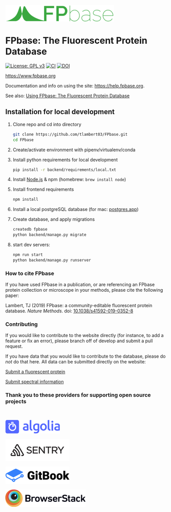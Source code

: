 [![Logo](_resources/logo_green_wide@1x.gif)](https://www.fpbase.org)

# FPbase: The Fluorescent Protein Database

[![License: GPL v3](https://img.shields.io/badge/License-GPLv3-brightgreen.svg)](https://www.gnu.org/licenses/gpl-3.0)
[![CI](https://github.com/tlambert03/FPbase/actions/workflows/ci.yml/badge.svg)](https://github.com/tlambert03/FPbase/actions/workflows/ci.yml)
[![DOI](https://zenodo.org/badge/DOI/10.1038/s41592-019-0352-8.svg)](https://doi.org/10.1038/s41592-019-0352-8)

<https://www.fpbase.org>

Documentation and info on using the site: <https://help.fpbase.org>.

See also: [Using FPbase: The Fluorescent Protein
Database](https://pubmed.ncbi.nlm.nih.gov/36107335/)

## Installation for local development

1. Clone repo and cd into directory

    ```bash
    git clone https://github.com/tlambert03/FPbase.git
    cd FPbase
    ```

2. Create/activate environment with pipenv/virtualenv/conda
3. Install python requirements for local development

    ```bash
    pip install -r backend/requirements/local.txt
    ```

4. Install [Node.js](https://nodejs.org/en/) & npm  (homebrew: `brew install node`)
5. Install frontend requirements

    ```bash
    npm install
    ```

6. Install a local postgreSQL database (for mac: [postgres.app](https://postgresapp.com/))
7. Create database, and apply migrations

    ```bash
    createdb fpbase
    python backend/manage.py migrate
    ```

8. start dev servers:

    ```bash
    npm run start
    python backend/manage.py runserver
    ```

### How to cite FPbase

If you have used FPbase in a publication, or are referencing an FPbase protein
collection or microscope in your methods, please cite the following paper:

Lambert, TJ (2019) FPbase: a community-editable fluorescent protein database.
*Nature Methods*. doi:
[10.1038/s41592-019-0352-8](https://doi.org/10.1038/s41592-019-0352-8)

### Contributing

If you would like to contribute to the website directly (for instance, to add a
feature or fix an error), please branch off of develop and submit a pull
request.

If you have data that you would like to contribute to the database, please do
*not* do that here.  All data can be submitted directly on the website:

[Submit a fluorescent protein](https://www.fpbase.org/submit/)

[Submit spectral information](https://www.fpbase.org/spectra/submit/)

### Thank you to these providers for supporting open source projects

<br/>

[<img src="frontend/src/images/logo-algolia-nebula-blue-full.svg"
width="170">](https://www.algolia.com/)

[<img src="_resources/sentry-logo-black.svg"
width="200">](https://sentry.io/)

[<img src="_resources/gitbook_avatar-rectangle.png"
width="200">](https://www.gitbook.com/)

[<img src="_resources/Browserstack-logo@2x.png"
width="250">](https://www.browserstack.com)
